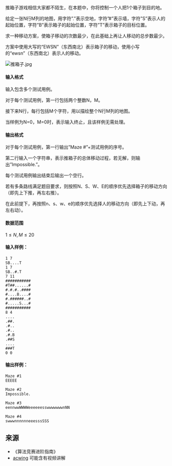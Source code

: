 推箱子游戏相信大家都不陌生，在本题中，你将控制一个人把1个箱子到目的地。

给定一张N行M列的地图，用字符”.”表示空地，字符”#”表示墙，字符”S”表示人的起始位置，字符”B”表示箱子的起始位置，字符”T”表示箱子的目标位置。

求一种移动方案，使箱子移动的次数最少，在此基础上再让人移动的总步数最少。

方案中使用大写的“EWSN”（东西南北）表示箱子的移动，使用小写的“ewsn”（东西南北）表示人的移动。

![推箱子.jpg](/media/article/image/2019/01/16/19_8c8e5b0a19-推箱子.jpg)

#### 输入格式

输入包含多个测试用例。

对于每个测试用例，第一行包括两个整数N，M。

接下来N行，每行包括M个字符，用以描绘整个N行M列的地图。

当样例为N=0，M=0时，表示输入终止，且该样例无需处理。

#### 输出格式

对于每个测试用例，第一行输出”Maze #”+测试用例的序号。

第二行输入一个字符串，表示推箱子的总体移动过程，若无解，则输出”Impossible.”。

每个测试用例输出结束后输出一个空行。

若有多条路线满足题目要求，则按照N、S、W、E的顺序优先选择箱子的移动方向（即先上下推，再左右推）。

在此前提下，再按照n、s、w、e的顺序优先选择人的移动方向（即先上下动，再左右动）。

#### 数据范围

$1 \le N,M \le 20$

#### 输入样例：

```
1 7
SB....T
1 7
SB..#.T
7 11
###########
#T##......#
#.#.#..####
#....B....#
#.######..#
#.....S...#
###########
8 4
....
.##.
.#..
.#..
.#.B
.##S
....
###T
0 0
```

#### 输出样例：

```
Maze #1
EEEEE

Maze #2
Impossible.

Maze #3
eennwwWWWWeeeeeesswwwwwwwnNN

Maze #4
swwwnnnnnneeesssSSS

```

## 来源 
- 《算法竞赛进阶指南》
- [acwing](https://www.acwing.com/problem/content/176/) 可能含有视频讲解